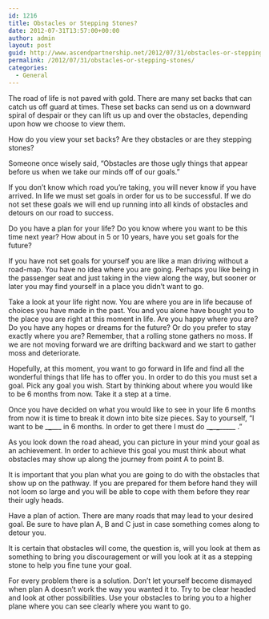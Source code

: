 ```yaml
---
id: 1216
title: Obstacles or Stepping Stones?
date: 2012-07-31T13:57:00+00:00
author: admin
layout: post
guid: http://www.ascendpartnership.net/2012/07/31/obstacles-or-stepping-stones/
permalink: /2012/07/31/obstacles-or-stepping-stones/
categories:
  - General
---
```

The road of life is not paved with gold. There are many set backs that can catch us off guard at times. These set backs can send us on a downward spiral of despair or they can lift us up and over the obstacles, depending upon how we choose to view them.

How do you view your set backs? Are they obstacles or are they stepping stones?

Someone once wisely said, “Obstacles are those ugly things that appear before us when we take our minds off of our goals.”

If you don’t know which road you’re taking, you will never know if you have arrived. In life we must set goals in order for us to be successful. If we do not set these goals we will end up running into all kinds of obstacles and detours on our road to success.

Do you have a plan for your life? Do you know where you want to be this time next year? How about in 5 or 10 years, have you set goals for the future?

If you have not set goals for yourself you are like a man driving without a road-map. You have no idea where you are going. Perhaps you like being in the passenger seat and just taking in the view along the way, but sooner or later you may find yourself in a place you didn’t want to go.

Take a look at your life right now. You are where you are in life because of choices you have made in the past. You and you alone have bought you to the place you are right at this moment in life. Are you happy where you are? Do you have any hopes or dreams for the future? Or do you prefer to stay exactly where you are? Remember, that a rolling stone gathers no moss. If we are not moving forward we are drifting backward and we start to gather moss and deteriorate.

Hopefully, at this moment, you want to go forward in life and find all the wonderful things that life has to offer you. In order to do this you must set a goal. Pick any goal you wish. Start by thinking about where you would like to be 6 months from now. Take it a step at a time.

Once you have decided on what you would like to see in your life 6 months from now it is time to break it down into bite size pieces. Say to yourself, “I want to be \___\___\___ in 6 months. In order to get there I must do \___\___\___\___\_____ .”

As you look down the road ahead, you can picture in your mind your goal as an achievement. In order to achieve this goal you must think about what obstacles may show up along the journey from point A to point B.

It is important that you plan what you are going to do with the obstacles that show up on the pathway. If you are prepared for them before hand they will not loom so large and you will be able to cope with them before they rear their ugly heads.

Have a plan of action. There are many roads that may lead to your desired goal. Be sure to have plan A, B and C just in case something comes along to detour you.

It is certain that obstacles will come, the question is, will you look at them as something to bring you discouragement or will you look at it as a stepping stone to help you fine tune your goal.

For every problem there is a solution. Don’t let yourself become dismayed when plan A doesn’t work the way you wanted it to. Try to be clear headed and look at other possibilities. Use your obstacles to bring you to a higher plane where you can see clearly where you want to go.